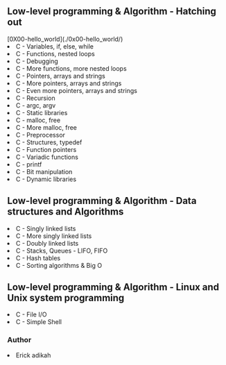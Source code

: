 <h2>Low-level programming & Algorithm - Hatching out</h2>
[0X00-hello_world](./0x00-hello_world/)
<li>C - Variables, if, else, while</li>
<li>C - Functions, nested loops</li>
<li>C - Debugging</li>
<li>C - More functions, more nested loops</li>
<li>C - Pointers, arrays and strings</li>
<li>C - More pointers, arrays and strings</li>
<li>C - Even more pointers, arrays and strings</li>
<li>C - Recursion</li>
<li>C - argc, argv</li>
<li>C - Static libraries</li>
<li>C - malloc, free</li>
<li>C - More malloc, free</li>
<li>C - Preprocessor</li>
<li>C - Structures, typedef</li>
<li>C - Function pointers</li>
<li>C - Variadic functions</li>
<li>C - printf</li>
<li>C - Bit manipulation</li>
<li>C - Dynamic libraries</li>
<h2>Low-level programming & Algorithm - Data structures and Algorithms</h2>
<li>C - Singly linked lists</li>
<li>C - More singly linked lists</li>
<li>C - Doubly linked lists</li>
<li>C - Stacks, Queues - LIFO, FIFO</li>
<li>C - Hash tables</li>
<li> C - Sorting algorithms & Big O </li>
<h2>Low-level programming & Algorithm - Linux and Unix system programming</h2>
<li>C - File I/O </li>
<li>C - Simple Shell</li>
<h3>Author</h3>
<li>Erick adikah</li>
